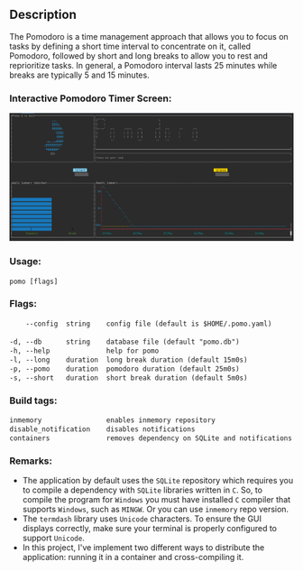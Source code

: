 ## Description
The Pomodoro is a time management approach that allows you to focus
on tasks by defining a short time interval to concentrate on it, called
Pomodoro, followed by short and long breaks to allow you to rest and
reprioritize tasks. In general, a Pomodoro interval lasts 25 minutes while
breaks are typically 5 and 15 minutes.

### Interactive Pomodoro Timer Screen:

![Pomodoro Screen](https://github.com/karapetianash/pomodoro-cli/blob/main/pomoFinalScreen.PNG "Pomodoro Screen")

### Usage:
    pomo [flags]

### Flags:

        --config  string    config file (default is $HOME/.pomo.yaml)

    -d, --db      string    database file (default "pomo.db")
    -h, --help              help for pomo
    -l, --long    duration  long break duration (default 15m0s)
    -p, --pomo    duration  pomodoro duration (default 25m0s)
    -s, --short   duration  short break duration (default 5m0s)

### Build tags:
    inmemory                enables inmemory repository
    disable_notification    disables notifications
    containers              removes dependency on SQLite and notifications

### Remarks:
* The application by default uses the `SQLite` repository which requires you to compile 
a dependency with `SQLite` libraries written in `C`. So, to compile the program for
`Windows` you must have installed `C` compiler that supports `Windows`, such as `MINGW`.
Or you can use `inmemory` repo version.
* The `termdash` library uses `Unicode` characters. To ensure the GUI displays correctly, 
make sure your terminal is properly configured to support `Unicode`.
* In this project, I've implement two different ways to distribute the application: 
running it in a container and cross-compiling it.